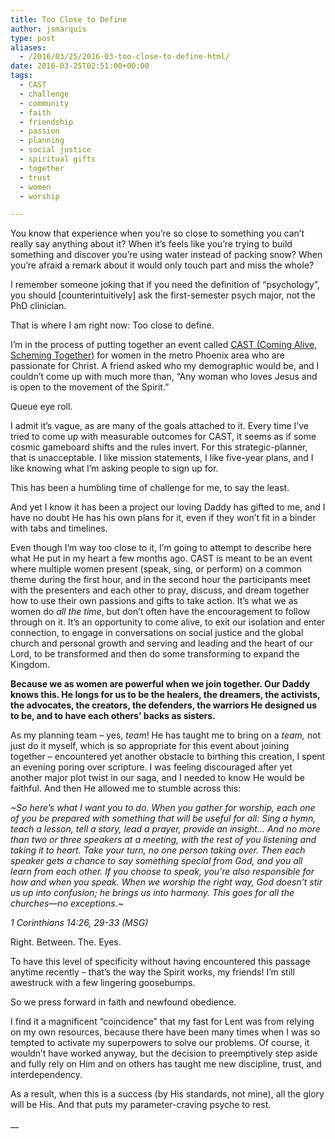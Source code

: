 ```yaml
---
title: Too Close to Define
author: jsmarquis
type: post
aliases:
  - /2016/03/25/2016-03-too-close-to-define-html/
date: 2016-03-25T02:51:00+00:00
tags:
  - CAST
  - challenge
  - community
  - faith
  - friendship
  - passion
  - planning
  - social justice
  - spiritual gifts
  - together
  - trust
  - women
  - worship

---
```

You know that experience when you&#8217;re so close to something you can&#8217;t really say anything about it? When it&#8217;s feels like you&#8217;re trying to build something and discover you&#8217;re using water instead of packing snow? When you&#8217;re afraid a remark about it would only touch part and miss the whole?

I remember someone joking that if you need the definition of &#8220;psychology&#8221;, you should [counterintuitively] ask the first-semester psych major, not the PhD clinician.

That is where I am right now: Too close to define.

I&#8217;m in the process of putting together an event called <a href="https://www.facebook.com/events/1040078982717372/" target="_blank">CAST (Coming Alive, Scheming Together)</a> for women in the metro Phoenix area who are passionate for Christ. A friend asked who my demographic would be, and I couldn&#8217;t come up with much more than, &#8220;Any woman who loves Jesus and is open to the movement of the Spirit.&#8221;

Queue eye roll.

I admit it&#8217;s vague, as are many of the goals attached to it. Every time I&#8217;ve tried to come up with measurable outcomes for CAST, it seems as if some cosmic gameboard shifts and the rules invert. For this strategic-planner, that is unacceptable. I like mission statements, I like five-year plans, and I like knowing what I&#8217;m asking people to sign up for.

This has been a humbling time of challenge for me, to say the least.

And yet I know it has been a project our loving Daddy has gifted to me, and I have no doubt He has his own plans for it, even if they won&#8217;t fit in a binder with tabs and timelines.

Even though I&#8217;m way too close to it, I&#8217;m going to attempt to describe here what He put in my heart a few months ago. CAST is meant to be an event where multiple women present (speak, sing, or perform) on a common theme during the first hour, and in the second hour the participants meet with the presenters and each other to pray, discuss, and dream together how to use their own passions and gifts to take action. It&#8217;s what we as women do _all the time_, but don&#8217;t often have the encouragement to follow through on it. It&#8217;s an opportunity to come alive, to exit our isolation and enter connection, to engage in conversations on social justice and the global church and personal growth and serving and leading and the heart of our Lord, to be transformed and then do some transforming to expand the Kingdom.

**Because we as women are powerful when we join together. Our Daddy knows this. He longs for us to be the healers, the dreamers, the activists, the advocates, the creators, the defenders, the warriors He designed us to be, and to have each others&#8217; backs as sisters.**

As my planning team &#8211; yes, _team_! He has taught me to bring on a _team,_ not just do it myself, which is so appropriate for this event about joining together &#8211; encountered yet another obstacle to birthing this creation, I spent an evening poring over scripture. I was feeling discouraged after yet another major plot twist in our saga, and I needed to know He would be faithful. And then He allowed me to stumble across this:

_~So here’s what I want you to do. When you gather for worship, each one of you be prepared with something that will be useful for all: Sing a hymn, teach a lesson, tell a story, lead a prayer, provide an insight&#8230; And no more than two or three speakers at a meeting, with the rest of you listening and taking it to heart. Take your turn, no one person taking over. Then each speaker gets a chance to say something special from God, and you all learn from each other. If you choose to speak, you’re also responsible for how and when you speak. When we worship the right way, God doesn’t stir us up into confusion; he brings us into harmony. This goes for all the churches—no exceptions.~_
  
_1 Corinthians 14:26, 29-33 (MSG)_

Right. Between. The. Eyes.

To have this level of specificity without having encountered this passage anytime recently &#8211; that&#8217;s the way the Spirit works, my friends! I&#8217;m still awestruck with a few lingering goosebumps.

So we press forward in faith and newfound obedience.

I find it a magnificent &#8220;coincidence&#8221; that my fast for Lent was from relying on my own resources, because there have been many times when I was so tempted to activate my superpowers to solve our problems. Of course, it wouldn&#8217;t have worked anyway, but the decision to preemptively step aside and fully rely on Him and on others has taught me new discipline, trust, and interdependency.

As a result, when this is a success (by His standards, not mine), all the glory will be His. And that puts my parameter-craving psyche to rest.
  
 __